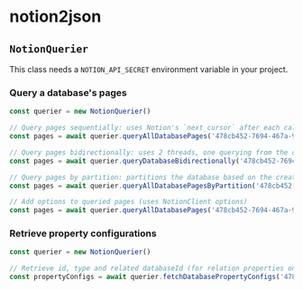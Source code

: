# notion2json

## `NotionQuerier`

This class needs a `NOTION_API_SECRET` environment variable in your project.

### Query a database's pages

```typescript
const querier = new NotionQuerier()

// Query pages sequentially: uses Notion's `next_cursor` after each call
const pages = await querier.queryAllDatabasePages('478cb452-7694-467a-9470-1934dc35ca87')

// Query pages bidirectionally: uses 2 threads, one querying from the oldest created page upward and one from the most recent page downward
const pages = await querier.queryDatabaseBidirectionally('478cb452-7694-467a-9470-1934dc35ca87')

// Query pages by partition: partitions the database based on the creation date and queries all segments concurrently
const pages = await querier.queryAllDatabasePagesByPartition('478cb452-7694-467a-9470-1934dc35ca87', { decreaseRatio: 2, count: 10 })

// Add options to queried pages (uses NotionClient options)
const pages = await querier.queryAllDatabasePages('478cb452-7694-467a-9470-1934dc35ca87', { filter_properties: ['%3BVB%3D', '%3Caie'] })
```

### Retrieve property configurations

```typescript
const querier = new NotionQuerier()

// Retrieve id, type and related databaseId (for relation properties only) of every propery in the database
const propertyConfigs = await querier.fetchDatabasePropertyConfigs('478cb452-7694-467a-9470-1934dc35ca87')
```
